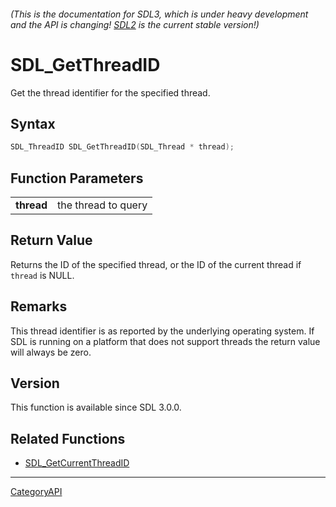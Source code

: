 ###### (This is the documentation for SDL3, which is under heavy development and the API is changing! [SDL2](https://wiki.libsdl.org/SDL2/) is the current stable version!)
# SDL_GetThreadID

Get the thread identifier for the specified thread.

## Syntax

```c
SDL_ThreadID SDL_GetThreadID(SDL_Thread * thread);

```

## Function Parameters

|                |                     |
| -------------- | ------------------- |
| **thread**     | the thread to query |

## Return Value

Returns the ID of the specified thread, or the ID of the current thread if
`thread` is NULL.

## Remarks

This thread identifier is as reported by the underlying operating system.
If SDL is running on a platform that does not support threads the return
value will always be zero.

## Version

This function is available since SDL 3.0.0.

## Related Functions

* [SDL_GetCurrentThreadID](SDL_GetCurrentThreadID)

----
[CategoryAPI](CategoryAPI)


